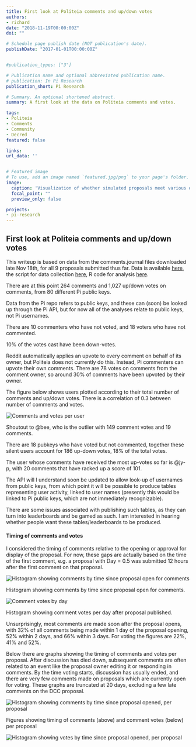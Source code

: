 ```yaml
---
title: First look at Politeia comments and up/down votes
authors:
- richard
date: "2018-11-19T00:00:00Z"
doi: ""

# Schedule page publish date (NOT publication's date).
publishDate: "2017-01-01T00:00:00Z"


#publication_types: ["3"]

# Publication name and optional abbreviated publication name.
# publication: In Pi Research
publication_short: Pi Research

# Summary. An optional shortened abstract.
summary: A first look at the data on Politeia comments and votes.

tags:
- Politeia
- Comments
- Community
- Decred
featured: false

links:
url_data: ''


# Featured image
# To use, add an image named `featured.jpg/png` to your page's folder. 
image:
  caption: 'Visualization of whether simulated proposals meet various quorum requirement criteria'
  focal_point: ""
  preview_only: false

projects:
- pi-research
---
```

## First look at Politeia comments and up/down votes

This writeup is based on data from the comments.journal files downloaded late Nov 18th, for all 9 proposals submitted thus far. Data is available [here](/data/), the script for data collection [here](/data-collection/process-comments.journal.R), R code for analysis [here](/analysis/comments-analysis-2018-11-19.R).

There are at this point 264 comments and 1,027 up/down votes on comments, from 80 different Pi public keys. 

Data from the Pi repo refers to public keys, and these can (soon) be looked up through the Pi API, but for now all of the analyses relate to public keys, not Pi usernames.

There are 10 commenters who have not voted, and 18 voters who have not commented.

10% of the votes cast have been down-votes.

Reddit automatically applies an upvote to every comment on behalf of its owner, but Politeia does not currently do this. Instead, Pi commenters can upvote their own comments. There are 78 votes on comments from the comment owner, so around 30% of comments have been upvoted by their owner.

The figure below shows users plotted according to their total number of comments and up/down votes. There is a correlation of 0.3 between number of comments and votes. 

![Comments and votes per user](comments-votes-per-pubkey.png)

Shoutout to @bee, who is the outlier with 149 comment votes and 19 comments. 

There are 18 pubkeys who have voted but not commented, together these silent users account for 186 up-down votes, 18% of the total votes.

The user whose comments have received the most up-votes so far is @jy-p, with 20 comments that have racked up a score of 101.

The API will I understand soon be updated to allow look-up of usernames from public keys, from which point it will be possible to produce tables representing user activity, linked to user names (presently this would be linked to Pi public keys, which are not immediately recognizable).

There are some issues associated with publishing such tables, as they can turn into leaderboards and be gamed as such. I am interested in hearing whether people want these tables/leaderboards to be produced.

#### Timing of comments and votes

I considered the timing of comments relative to the opening or approval for display of the proposal. For now, these gaps are actually based on the time of the first comment, e.g. a proposal with Day = 0.5 was submitted 12 hours after the first comment on that proposal.

![Histogram showing comments by time since proposal open for comments](comments-by-day.png)

Histogram showing comments by time since proposal open for comments.

![Comment votes by day](votes-by-day.png)

Histogram showing comment votes per day after proposal published.

Unsurprisingly, most comments are made soon after the proposal opens, with 32% of all comments being made within 1 day of the proposal opening, 52% within 2 days, and 66% within 3 days. For voting the figures are 22%, 41% and 52%.

Below there are graphs showing the timing of comments and votes per proposal. After discussion has died down, subsequent comments are often related to an event like the proposal owner editing it or responding in comments. By the time voting starts, discussion has usually ended, and there are very few comments made on proposals which are currently open for voting. These graphs are truncated at 20 days, excluding a few late comments on the DCC proposal.

![Histogram showing comments by time since proposal opened, per proposal](comments-by-day-by-proposal.png)

Figures showing timing of comments (above) and comment votes (below) per proposal

![Histogram showing votes by time since proposal opened, per proposal](votes-by-day-by-proposal.png)





